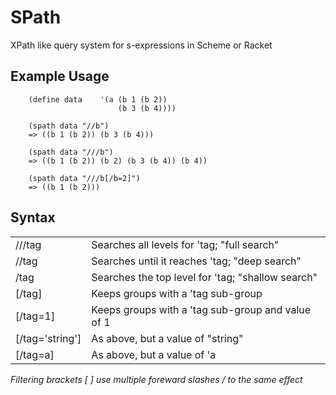 SPath
=====

XPath like query system for s-expressions in Scheme or Racket

Example Usage
-------------
		(define data	'(a	(b 1 (b 2))
							(b 3 (b 4))))
                            
		(spath data "//b")
		=> ((b 1 (b 2)) (b 3 (b 4)))
		
		(spath data "///b")
		=> ((b 1 (b 2)) (b 2) (b 3 (b 4)) (b 4))
		
		(spath data "///b[/b=2]")
		=> ((b 1 (b 2)))

Syntax
------
<table>
  <tr>
    <td>///tag</td>
    <td>Searches all levels for 'tag; "full search"</td>
  </tr>
  <tr>
    <td>//tag</td>
    <td>Searches until it reaches 'tag; "deep search"</td>
  </tr>
  <tr>
    <td>/tag</td>
    <td>Searches the top level for 'tag; "shallow search"</td>
  </tr>
  <tr>
    <td>[/tag]</td>
    <td>Keeps groups with a 'tag sub-group</td>
  </tr>
  <tr>
    <td>[/tag=1]</td>
    <td>Keeps groups with a 'tag sub-group and value of 1</td>
  </tr>
  <tr>
    <td>[/tag='string']</td>
    <td>As above, but a value of "string"</td>
  </tr>
  <tr>
    <td>[/tag=a]</td>
    <td>As above, but a value of 'a</td>
  </tr>
</table>

<i>Filtering brackets [ ] use multiple foreward slashes / to the same effect</i>
